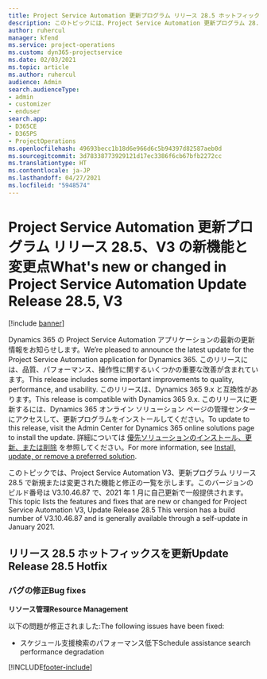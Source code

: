 ```yaml
---
title: Project Service Automation 更新プログラム リリース 28.5 ホットフィックス、V3 の新機能と変更点
description: このトピックには、Project Service Automation 更新プログラム 28.5 ホットフィックス、V3 で利用可能な機能と修正をリスト化しています。
author: ruhercul
manager: kfend
ms.service: project-operations
ms.custom: dyn365-projectservice
ms.date: 02/03/2021
ms.topic: article
ms.author: ruhercul
audience: Admin
search.audienceType:
- admin
- customizer
- enduser
search.app:
- D365CE
- D365PS
- ProjectOperations
ms.openlocfilehash: 49693becc1b18d6e966d6c5b94397d82587aeb0d
ms.sourcegitcommit: 3d78338773929121d17ec3386f6cb67bfb2272cc
ms.translationtype: HT
ms.contentlocale: ja-JP
ms.lasthandoff: 04/27/2021
ms.locfileid: "5948574"
---
```

# <a name="whats-new-or-changed-in-project-service-automation-update-release-285-v3"></a><span data-ttu-id="0f7e6-103">Project Service Automation 更新プログラム リリース 28.5、V3 の新機能と変更点</span><span class="sxs-lookup"><span data-stu-id="0f7e6-103">What's new or changed in Project Service Automation Update Release 28.5, V3</span></span>

[!include [banner](../includes/psa-now-project-operations.md)]

<span data-ttu-id="0f7e6-104">Dynamics 365 の Project Service Automation アプリケーションの最新の更新情報をお知らせします。</span><span class="sxs-lookup"><span data-stu-id="0f7e6-104">We’re pleased to announce the latest update for the Project Service Automation application for Dynamics 365.</span></span> <span data-ttu-id="0f7e6-105">このリリースには、品質、パフォーマンス、操作性に関するいくつかの重要な改善が含まれています。</span><span class="sxs-lookup"><span data-stu-id="0f7e6-105">This release includes some important improvements to quality, performance, and usability.</span></span> <span data-ttu-id="0f7e6-106">このリリースは、Dynamics 365 9.x と互換性があります。</span><span class="sxs-lookup"><span data-stu-id="0f7e6-106">This release is compatible with Dynamics 365 9.x.</span></span> <span data-ttu-id="0f7e6-107">このリリースに更新するには、Dynamics 365 オンライン ソリューション ページの管理センターにアクセスして、更新プログラムをインストールしてください。</span><span class="sxs-lookup"><span data-stu-id="0f7e6-107">To update to this release, visit the Admin Center for Dynamics 365 online solutions page to install the update.</span></span> <span data-ttu-id="0f7e6-108">詳細については [優先ソリューションのインストール、更新、または削除](/power-platform/admin/install-remove-preferred-solution) を参照してください。</span><span class="sxs-lookup"><span data-stu-id="0f7e6-108">For more information, see [Install, update, or remove a preferred solution](/power-platform/admin/install-remove-preferred-solution).</span></span>

<span data-ttu-id="0f7e6-109">このトピックでは、Project Service Automation V3、更新プログラム リリース 28.5 で新規または変更された機能と修正の一覧を示します。このバージョンのビルド番号は V3.10.46.87 で、2021 年 1 月に自己更新で一般提供されます。</span><span class="sxs-lookup"><span data-stu-id="0f7e6-109">This topic lists the features and fixes that are new or changed for Project Service Automation V3, Update Release 28.5 This version has a build number of V3.10.46.87 and is generally available through a self-update in January 2021.</span></span>

## <a name="update-release-285-hotfix"></a><span data-ttu-id="0f7e6-110">リリース 28.5 ホットフィックスを更新</span><span class="sxs-lookup"><span data-stu-id="0f7e6-110">Update Release 28.5 Hotfix</span></span>

### <a name="bug-fixes"></a><span data-ttu-id="0f7e6-111">バグの修正</span><span class="sxs-lookup"><span data-stu-id="0f7e6-111">Bug fixes</span></span>

<span data-ttu-id="0f7e6-112">**リソース管理**</span><span class="sxs-lookup"><span data-stu-id="0f7e6-112">**Resource Management**</span></span>

<span data-ttu-id="0f7e6-113">以下の問題が修正されました:</span><span class="sxs-lookup"><span data-stu-id="0f7e6-113">The following issues have been fixed:</span></span>

- <span data-ttu-id="0f7e6-114">スケジュール支援検索のパフォーマンス低下</span><span class="sxs-lookup"><span data-stu-id="0f7e6-114">Schedule assistance search performance degradation</span></span>



[!INCLUDE[footer-include](../includes/footer-banner.md)]